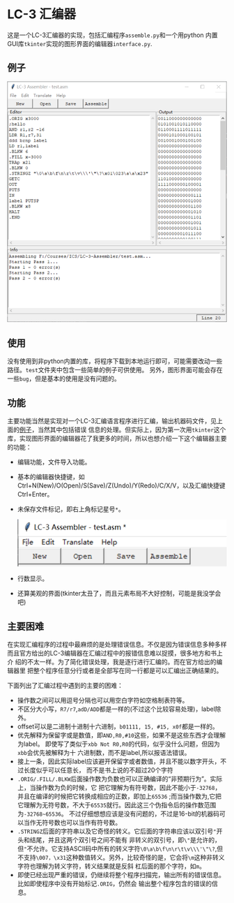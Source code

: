 # LC-3 汇编器

这是一个LC-3汇编器的实现，包括汇编程序`assemble.py`和一个用python
内置GUI库`tkinter`实现的图形界面的编辑器`interface.py`.

## 例子
![a LC-3 gui example](example/gui.png)

## 使用
没有使用到非python内置的库，将程序下载到本地运行即可，可能需要改动一些路径。`test`文件夹中包含一些简单的例子可供使用。
另外，图形界面可能会存在一些`bug`，但是基本的使用是没有问题的。

## 功能
主要功能当然是实现对一个LC-3汇编语言程序进行汇编，输出机器码文件，见上面的[例子](#例子)，当然其中包括错误
信息的处理。但实际上，因为第一次用`tkinter`这个库，实现图形界面的编辑器花了我更多的时间，所以也想介绍一下这个编辑器主要的功能：
* 编辑功能，文件导入功能。
* 基本的编辑器快捷键，如Ctrl+N(New)/O(Open)/S(Save)/Z(Undo)/Y(Redo)/C/X/V，以及汇编快捷键Ctrl+Enter。
* 未保存文件标记，即右上角标记星号`*`。

    ![star on changed file](example/star.png)
* 行数显示。
* 还算美观的界面(tkinter太丑了，而且元素布局不大好控制，可能是我没学会吧)

## 主要困难
在实现汇编程序的过程中最麻烦的是处理错误信息。不仅是因为错误信息多种多样
而且官方给出的LC-3编辑器在汇编过程中的报错信息难以捉摸，很多地方和书上介
绍的不太一样。为了简化错误处理，我是逐行进行汇编的。而在官方给出的编辑器里
把整个程序任意分行或者是全部写在同一行都是可以汇编出正确结果的。

下面列出了汇编过程中遇到的主要的困难：
* 操作数之间可以用逗号分隔也可以用空白字符如空格制表符等。
* 不区分大小写，`R7/r7`,`adD/ADD`都是一样的(不过这个比较容易处理)，label除外。
* offset可以是二进制十进制十六进制，`b01111, 15, #15, x0f`都是一样的。
* 优先解释为保留字或是数值，即`AND,R0,#10`这些，如果不是这些东西才会理解为label。
即使写了类似于`xbb Not R0,R0`的代码，似乎没什么问题，但因为`xbb`会优先被解释为十
六进制数，而不是label,所以报语法错误。
* 接上一条，因此实际label应该避开保留字或者数值，并且不能以数字开头，不过长度似乎可以任意长，
而不是书上说的不超过20个字符
* `.ORIG/.FILL/.BLKW`后面操作数为负数也可以正确编译的“非预期行为”。实际上，当操作数为负的时候，它
把它理解为有符号数，因此不能小于`-32768`，并且在编译的时候把它转换成相应的正数，即加上`65536`
;而当操作数为,它把它理解为无符号数，不大于`65535`就行。因此这三个伪指令后的操作数范围为`-32768~65536`。
不过仔细想想应该是没有问题的，不过是16-bit的机器码可以当作无符号数也可以当作有符号数。
* `.STRINGZ`后面的字符串以及它奇怪的转义。它后面的字符串应该以双引号`"`开头和结尾，并且这两个双引号之间不能有
非转义的双引号，即`\"`是允许的，但`"`不允许。它支持ASCII码中所有的转义字符`\0\a\b\f\n\r\t\v\\\'\"\?`,但
不支持`\007，\x31`这种数值转义。另外，比较奇怪的是，它会将`\m`这种非转义字符也理解为转义字符，转义结果就是反斜
杠后面的那个字符，如`m`。
* 即使已经出现严重的错误，仍继续将整个程序扫描完，输出所有的错误信息。比如即使程序中没有开始标记`.ORIG`，仍然会
输出整个程序包含的错误的信息。


